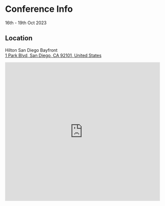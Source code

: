 # Conference Info

16th - 19th Oct 2023

## Location

Hilton San Diego Bayfront<br>
[1 Park Blvd, San Diego, CA 92101, United States](https://maps.app.goo.gl/LG7zvWXAvjfFdQYU9)

<iframe src="https://www.google.com/maps/embed?pb=!1m18!1m12!1m3!1d3357.324316742107!2d-117.16023622431015!3d32.704008773694326!2m3!1f0!2f0!3f0!3m2!1i1024!2i768!4f13.1!3m3!1m2!1s0x80d95345315f460b%3A0xd669cb6fe6a09fd7!2sHilton%20San%20Diego%20Bayfront!5e0!3m2!1sen!2sca!4v1697232078104!5m2!1sen!2sca" width="100%" height="450" style="border:0;" allowfullscreen="" loading="lazy" referrerpolicy="no-referrer-when-downgrade"></iframe>